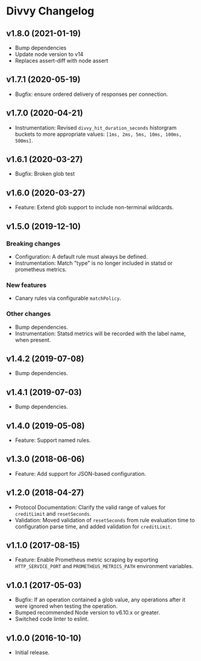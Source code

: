 # Divvy Changelog

## v1.8.0 (2021-01-19)

* Bump dependencies
* Update node version to v14
* Replaces assert-diff with node assert

## v1.7.1 (2020-05-19)

* Bugfix: ensure ordered delivery of responses per connection.

## v1.7.0 (2020-04-21)

* Instrumentation: Revised `divvy_hit_duration_seconds` historgram buckets to more appropriate values: `[1ms, 2ms, 5ms, 10ms, 100ms, 500ms]`.

## v1.6.1 (2020-03-27)

* Bugfix: Broken glob test

## v1.6.0 (2020-03-27)

* Feature: Extend glob support to include non-terminal wildcards.

## v1.5.0 (2019-12-10)

### Breaking changes

* Configuration: A default rule must always be defined.
* Instrumentation: Match "type" is no longer included in statsd or prometheus metrics.

### New features

* Canary rules via configurable `matchPolicy`.

### Other changes

* Bump dependencies.
* Instrumentation: Statsd metrics will be recorded with the label name, when present.

## v1.4.2 (2019-07-08)

* Bump dependencies.

## v1.4.1 (2019-07-03)

* Bump dependencies.

## v1.4.0 (2019-05-08)

* Feature: Support named rules.

## v1.3.0 (2018-06-06)

* Feature: Add support for JSON-based configuration.

## v1.2.0 (2018-04-27)

* Protocol Documentation: Clarify the valid range of values for `creditLimit` and `resetSeconds`.
* Validation: Moved validation of `resetSeconds` from rule evaluation time to configuration parse time, and added validation for `creditLimit`.

## v1.1.0 (2017-08-15)

* Feature: Enable Prometheus metric scraping by exporting `HTTP_SERVICE_PORT` and `PROMETHEUS_METRICS_PATH` environment variables.

## v1.0.1 (2017-05-03)

* Bugfix: If an operation contained a glob value, any operations after it were ignored when testing the operation.
* Bumped recommended Node version to v6.10.x or greater.
* Switched code linter to eslint.

## v1.0.0 (2016-10-10)

* Initial release.
